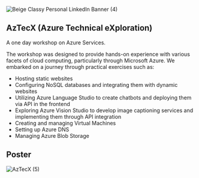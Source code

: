 ![Beige Classy Personal LinkedIn Banner (4)](https://github.com/user-attachments/assets/345d36ed-0696-42bf-9fbc-0acd7dae2a04)

## AzTecX (Azure Technical eXploration)
A one day workshop on Azure Services.


The workshop was designed to provide hands-on experience with various facets of cloud computing, particularly through Microsoft Azure. We embarked on a journey through practical exercises such as:

- Hosting static websites
- Configuring NoSQL databases and integrating them with dynamic websites
- Utilizing Azure Language Studio to create chatbots and deploying them via API in the frontend
- Exploring Azure Vision Studio to develop image captioning services and implementing them through API integration
- Creating and managing Virtual Machines
- Setting up Azure DNS
- Managing Azure Blob Storage

## Poster

![AzTecX (5)](https://github.com/user-attachments/assets/f73399d5-1773-49c1-860c-e5fd55b65991)
